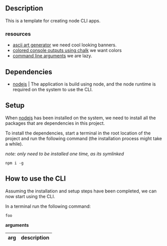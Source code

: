 
## Description

This is a template for creating node CLI apps.

### resources
- [ascii art generator](https://patorjk.com/software/taag/#p=display&f=Bloody&t=name%20) we need cool looking banners.
- [colored console outputs  using chalk](https://www.npmjs.com/package/chalk/v/4.1.2) we want colors
- [command line arguments](https://www.npmjs.com/package/commander) we are lazy.


## Dependencies
- [nodejs](https://nodejs.org/en/) | The application is build using node, and the node runtime is required on the system to use the CLI.


## Setup

When [nodejs](https://nodejs.org/en/) has been installed on the system, we need to install all the packages that are dependencies in this project.

To install the dependencies, start a terminal in the root location of the project and run the following command (the installation process might take a while).

*note: only need to be installed one time, as its symlinked*

```terminal
npm i -g
```


## How to use the CLI

Assuming the installation and setup steps have been completed, we can now start using the CLI.

In a terminal run the following command:


```console
foo
```


**arguments**

| arg | description |
|:----|:------------|

